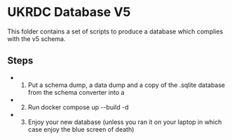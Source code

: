 # UKRDC Database V5

This folder contains a set of scripts to produce a database which complies with the v5 schema.

## Steps

- 1) Put a schema dump, a data dump and a copy of the .sqlite database from the schema converter into a
- 2) Run docker compose up --build -d
- 3) Enjoy your new database (unless you ran it on your laptop in which case enjoy the blue screen of death)
